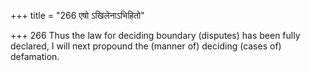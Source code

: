 +++
title = "266 एषो ऽखिलेनाऽभिहितो"

+++
266	Thus the law for deciding boundary (disputes) has been fully declared, I will next propound the (manner of) deciding (cases of) defamation.